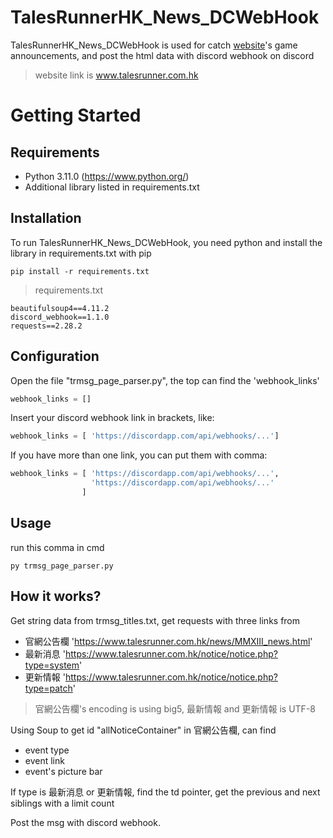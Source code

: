 # TalesRunnerHK_News_DCWebHook
TalesRunnerHK_News_DCWebHook is used for catch [website](www.talesrunner.com.hk)'s game announcements, and post the html data with discord webhook on discord
>website link is www.talesrunner.com.hk
# Getting Started
## Requirements
- Python 3.11.0 (https://www.python.org/)
- Additional library listed in requirements.txt
## Installation
To run TalesRunnerHK_News_DCWebHook, you need python and install the library in requirements.txt with pip
```
pip install -r requirements.txt
```
>requirements.txt
```
beautifulsoup4==4.11.2
discord_webhook==1.1.0
requests==2.28.2
```
## Configuration
Open the file "trmsg_page_parser.py", the top can find the 'webhook_links'
```py
webhook_links = []
```
Insert your discord webhook link in brackets, like:
```py
webhook_links = [ 'https://discordapp.com/api/webhooks/...']
```
If you have more than one link, you can put them with comma:
```py
webhook_links = [ 'https://discordapp.com/api/webhooks/...',
                  'https://discordapp.com/api/webhooks/...'
                ]
```
## Usage
run this comma in cmd
```
py trmsg_page_parser.py
```

## How it works?
Get string data from trmsg_titles.txt, get requests with three links from 
- 官網公告欄 'https://www.talesrunner.com.hk/news/MMXIII_news.html'
- 最新消息 'https://www.talesrunner.com.hk/notice/notice.php?type=system'
- 更新情報 'https://www.talesrunner.com.hk/notice/notice.php?type=patch'
>官網公告欄's encoding is using big5, 最新情報 and 更新情報 is UTF-8

Using Soup to get id "allNoticeContainer" in 官網公告欄, can find
- event type
- event link
- event's picture bar

If type is 最新消息 or 更新情報, find the td pointer, get the previous and next siblings with a limit count

Post the msg with discord webhook.

